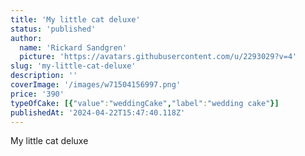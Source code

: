 ```yaml
---
title: 'My little cat deluxe'
status: 'published'
author:
  name: 'Rickard Sandgren'
  picture: 'https://avatars.githubusercontent.com/u/2293029?v=4'
slug: 'my-little-cat-deluxe'
description: ''
coverImage: '/images/w71504156997.png'
price: '390'
typeOfCake: [{"value":"weddingCake","label":"wedding cake"}]
publishedAt: '2024-04-22T15:47:40.118Z'
---
```


My little cat deluxe